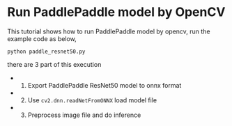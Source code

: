 # Run PaddlePaddle model by OpenCV

This tutorial shows how to run PaddlePaddle model by opencv, run the example code as below,

```shell
python paddle_resnet50.py
```

there are 3 part of this execution

- 1. Export PaddlePaddle ResNet50 model to onnx format
- 2. Use `cv2.dnn.readNetFromONNX` load model file
- 3. Preprocess image file and do inference
